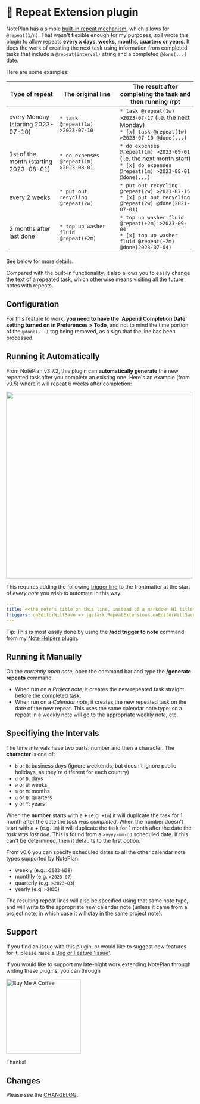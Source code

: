 # 🔁 Repeat Extension plugin

NotePlan has a simple [built-in repeat mechanism](https://noteplan.co/faq/Notes%20&%20Todos/How%20to%20create%20a%20recurring%20or%20repeating%20todo/), which allows for `@repeat(1/n)`.  That wasn't flexible enough for my purposes, so I wrote this plugin to allow repeats **every x days, weeks, months, quarters or years**. It does the work of creating the next task using information from completed tasks that include a `@repeat(interval)` string and a completed `@done(...)` date.

Here are some examples:

| Type of repeat | The original line | The result after completing the task and then running /rpt |
|-----|-----|-----|
| every Monday (starting 2023-07-10) | `* task @repeat(1w) >2023-07-10` | `* task @repeat(1w) >2023-07-17` (i.e. the next Monday) <br /> `* [x] task @repeat(1w) >2023-07-10 @done(...) ` |
| 1st of the month (starting 2023-08-01) | `* do expenses @repeat(1m) >2023-08-01` | `* do expenses @repeat(1m) >2023-09-01` (i.e. the next month start) <br /> `* [x] do expenses @repeat(1m) >2023-08-01 @done(...) ` |
| every 2 weeks | `* put out recycling @repeat(2w)` | `* put out recycling @repeat(2w) >2021-07-15` <br /> `* [x] put out recycling @repeat(2w) @done(2021-07-01)` |
| 2 months after last done | `* top up washer fluid @repeat(+2m)` | `* top up washer fluid @repeat(+2m) >2023-09-04` <br /> `* [x] top up washer fluid @repeat(+2m) @done(2023-07-04)` |

See below for more details.

Compared with the built-in functionality, it also allows you to easily change the text of a repeated task, which otherwise means visiting all the future notes with repeats.

## Configuration
For this feature to work, **you need to have the 'Append Completion Date' setting turned on in Preferences > Todo**, and not to mind the time portion of the `@done(...)` tag being removed, as a sign that the line has been processed.

## Running it Automatically
From NotePlan v3.7.2, this plugin can **automatically generate** the new repeated task after you complete an existing one. Here's an example (from v0.5) where it will repeat 6 weeks after completion:

<img src="repeat-auto-mode.gif" width="500px">

This requires adding the following [trigger line](https://help.noteplan.co/article/173-plugin-note-triggers) to the frontmatter at the start of _every note_ you wish to automate in this way:
``` yaml
---
title: <<the note's title on this line, instead of a markdown H1 title>>
triggers: onEditorWillSave => jgclark.RepeatExtensions.onEditorWillSave
---
```
Tip: This is most easily done by using the **/add trigger to note** command from my [Note Helpers plugin](https://github.com/NotePlan/plugins/tree/main/jgclark.NoteHelpers/).

## Running it Manually
On the _currently open note_, open the command bar and type the **/generate repeats** command.
- When run on a _Project note_, it creates the new repeated task straight before the completed task.
- When run on a _Calendar note_, it creates the new repeated task on the date of the new repeat. This uses the same calendar note type: so a repeat in a weekly note will go to the appropriate weekly note, etc.

## Specifiying the Intervals
The time intervals have two parts: number and then a character. The **character** is one of:
- `b` or `B`: business days (ignore weekends, but doesn't ignore public holidays, as they're different for each country)
- `d` or `D`: days
- `w` or `W`: weeks
- `m` or `M`: months
- `q` or `Q`: quarters
- `y` or `Y`: years

When the **number** starts with a **+** (e.g. `+1m`) it will duplicate the task for 1 month after the date the _task was completed_.
When the number doesn't start with a + (e.g. `1m`) it will duplicate the task for 1 month after the date the _task was last due_. This is found from a `>yyyy-mm-dd` scheduled date. If this can't be determined, then it defaults to the first option.

From v0.6 you can specify scheduled dates to all the other calendar note types supported by NotePlan:
- weekly (e.g. `>2023-W28`)
- monthly (e.g. `>2023-07`)
- quarterly (e.g. `>2023-Q3`)
- yearly (e.g. `>2023`)

The resulting repeat lines will also be specified using that same note type, and will write to the appropriate new calendar note (unless it came from a project note, in which case it will stay in the same project note).

## Support
If you find an issue with this plugin, or would like to suggest new features for it, please raise a [Bug or Feature 'Issue'](https://github.com/NotePlan/plugins/issues).

If you would like to support my late-night work extending NotePlan through writing these plugins, you can through

[<img width="200px" alt="Buy Me A Coffee" src="https://www.buymeacoffee.com/assets/img/guidelines/download-assets-sm-2.svg" />](https://www.buymeacoffee.com/revjgc)

Thanks!

## Changes
Please see the [CHANGELOG](CHANGELOG.md).
